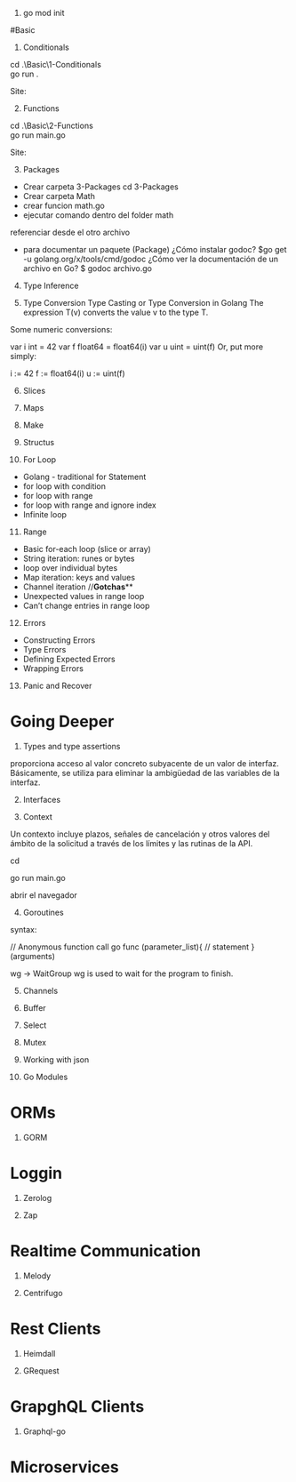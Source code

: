 1. go mod init


#Basic 
1. Conditionals

cd .\Basic\1-Conditionals\
go run .

Site:

2. Functions

cd .\Basic\2-Functions\
go run main.go

Site:

3. Packages

- Crear carpeta 3-Packages
cd 3-Packages
- Crear carpeta Math
- crear funcion math.go
- ejecutar comando dentro del folder math

referenciar desde el otro archivo

- para documentar un paquete (Package)
¿Cómo instalar godoc?
$go get -u golang.org/x/tools/cmd/godoc
¿Cómo ver la documentación de un archivo en Go?
$ godoc archivo.go


4. Type Inference

5. Type Conversion
Type Casting or Type Conversion in Golang
The expression T(v) converts the value v to the type T.

Some numeric conversions:

var i int = 42
var f float64 = float64(i)
var u uint = uint(f)
Or, put more simply:

i := 42
f := float64(i)
u := uint(f)

6. Slices

7. Maps

8. Make

9. Structus

10. For Loop

- Golang - traditional for Statement
- for loop with condition
- for loop with range
- for loop with range and ignore index
- Infinite loop


11. Range

- Basic for-each loop (slice or array)
- String iteration: runes or bytes
- loop over individual bytes
- Map iteration: keys and values
- Channel iteration
//******Gotchas********
- Unexpected values in range loop
- Can’t change entries in range loop

12. Errors
- Constructing Errors
- Type Errors
- Defining Expected Errors
- Wrapping Errors

13. Panic and Recover


# Going Deeper

1. Types and type assertions

proporciona acceso al valor concreto subyacente de un valor de interfaz.
Básicamente, se utiliza para eliminar la ambigüedad de las variables de la interfaz.

2. Interfaces



3. Context

 Un contexto incluye plazos, señales de cancelación y otros valores del ámbito de la solicitud a través de los límites y las rutinas de la API.

 cd 

 go run main.go

 abrir el navegador


4. Goroutines

syntax:

// Anonymous function call
go func (parameter_list){
// statement
}(arguments)


 wg -> WaitGroup
 wg is used to wait for the program to finish.

5. Channels

6.  Buffer

7. Select

8. Mutex

9. Working with json

10. Go Modules

# ORMs

1. GORM

# Loggin

1. Zerolog

2. Zap

# Realtime Communication

1. Melody

2. Centrifugo

# Rest Clients

1. Heimdall

2. GRequest

# GrapghQL Clients
1. Graphql-go

# Microservices










